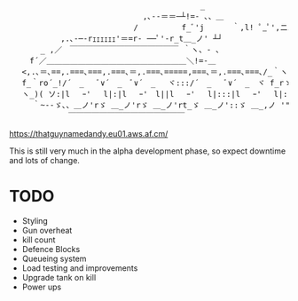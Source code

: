 <pre>
　　　　　　　　　　　　　　　　　　　　　　　　 _
　　　　　　　　　　　　　　 　　 ,､-‐＝＝─┴!=- ､、＿
　　　　　　　　　　　　　　　　/　　　　　 f_ﾞ'j　　 　｀,l! ﾟ_ﾟ',ニニﾆﾆﾆﾆﾆﾆニｺ
　　　　　　 ,.､-─‐rｪｪｪｪｪｪ'＝=r- ──ﾟ'‐r_t＿_ノ' ┴┘
　　　　_ ,／　￣￣￣￣￣￣￣￣￣￣￣￣￣￣ ｀ヽ、- ､
　　 f´／＿＿＿＿＿＿＿＿＿＿＿＿＿＿＿＿＿＿＼!=-＿
　 <,.､＝､==,.===､===,.===､＝,.===､=====,===､＝,.===､===､/_｀ヽ
　 f_｀ro´_!/´　_ 　ﾞ∨´　_　ﾞ∨´　_　 ヾ:::/´　_ 　ﾞ∨´　_　ヾ f_rゝ- ´
　 ヽ_)( ソ:|l 　ｰ' 　l|:|l　 ｰ'　l||l　 ｰ'　 l|:::|l　 ｰ' 　l|:|l　 ｰ　 l|::`ーｿ
　　　｀~‐-ゞ､、＿ノ'rゞ ＿_ノ'rゞ ＿_ノ'rt_ゞ ＿_ノ'::ゞ ＿_,ノ '"´
　　　　　　　 ￣￣￣￣￣￣￣￣￣￣￣￣￣￣￣
</pre>

https://thatguynamedandy.eu01.aws.af.cm/

This is still very much in the alpha development phase, so expect downtime and lots of change.

TODO
====
* Styling
* Gun overheat
* kill count
* Defence Blocks
* Queueing system
* Load testing and improvements
* Upgrade tank on kill
* Power ups